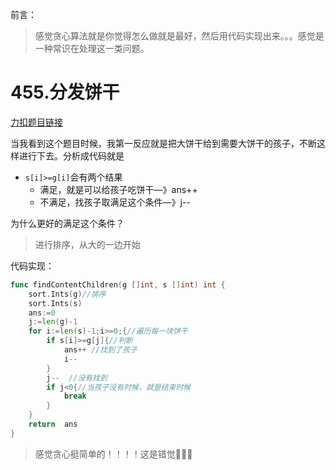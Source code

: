 前言：

> 感觉贪心算法就是你觉得怎么做就是最好，然后用代码实现出来。。。感觉是一种常识在处理这一类问题。

# 455.分发饼干

[力扣题目链接](https://leetcode-cn.com/problems/assign-cookies/)

当我看到这个题目时候，我第一反应就是把大饼干给到需要大饼干的孩子，不断这样进行下去。分析成代码就是

* `s[i]>=g[i]`会有两个结果
  * 满足，就是可以给孩子吃饼干—》ans++
  * 不满足，找孩子取满足这个条件—》j--

为什么更好的满足这个条件？

> 进行排序，从大的一边开始

代码实现：

```go
func findContentChildren(g []int, s []int) int {
    sort.Ints(g)//排序
    sort.Ints(s)
    ans:=0
    j:=len(g)-1
    for i:=len(s)-1;i>=0;{//遍历每一块饼干
        if s[i]>=g[j]{//判断
            ans++ //找到了孩子
            i--
        }
        j--  //没有找到
        if j<0{//当孩子没有时候，就是结束时候
            break
        }
    }
    return  ans
}
```

> 感觉贪心挺简单的！！！！这是错觉🤣🤣🤣

